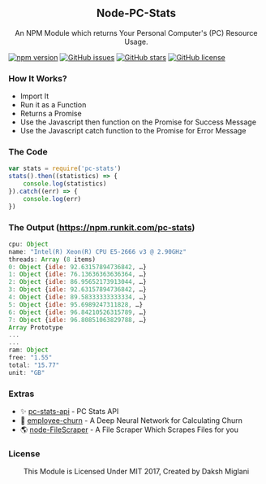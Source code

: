<h2 align="center">Node-PC-Stats</h2>
<p align="center">An NPM Module which returns Your Personal Computer's (PC) Resource Usage.</p>

[![npm version](https://badge.fury.io/js/pc-stats.svg)](https://badge.fury.io/js/pc-stats)
[![GitHub issues](https://img.shields.io/github/issues/DakshMiglani/node-pc-stats.svg)](https://github.com/DakshMiglani/node-pc-stats/issues)
[![GitHub stars](https://img.shields.io/github/stars/DakshMiglani/node-pc-stats.svg)](https://github.com/DakshMiglani/node-pc-stats/stargazers)
[![GitHub license](https://img.shields.io/badge/license-MIT-blue.svg)](https://raw.githubusercontent.com/DakshMiglani/node-pc-stats/master/license.md)

### How It Works?
- Import It
- Run it as a Function
- Returns a Promise
- Use the Javascript then function on the Promise for Success Message
- Use the Javascript catch function to the Promise for Error Message

### The Code
```javascript
var stats = require('pc-stats')
stats().then((statistics) => {
    console.log(statistics)
}).catch((err) => {
    console.log(err)
})
```

###  The Output (https://npm.runkit.com/pc-stats)
```javascript
cpu: Object
name: "Intel(R) Xeon(R) CPU E5-2666 v3 @ 2.90GHz"
threads: Array (8 items)
0: Object {idle: 92.63157894736842, …}
1: Object {idle: 76.13636363636364, …}
2: Object {idle: 86.95652173913044, …}
3: Object {idle: 92.63157894736842, …}
4: Object {idle: 89.58333333333334, …}
5: Object {idle: 95.6989247311828, …}
6: Object {idle: 96.84210526315789, …}
7: Object {idle: 96.80851063829788, …}
Array Prototype
...
...
ram: Object
free: "1.55"
total: "15.77"
unit: "GB"
```

### Extras

* ✨ [pc-stats-api](https://github.com/Dakssh/PC-Stats-API) - PC Stats API
* 🚩 [employee-churn](https://github.com/Dakssh/EmployeeChurn) - A Deep Neural Network for Calculating Churn
* 🌎 [node-FileScraper](https://github.com/Dakssh/node-FileScraper) - A File Scraper Which Scrapes Files for you

### License
<p align="center">This Module is Licensed Under MIT 2017, Created by Daksh Miglani</p>
